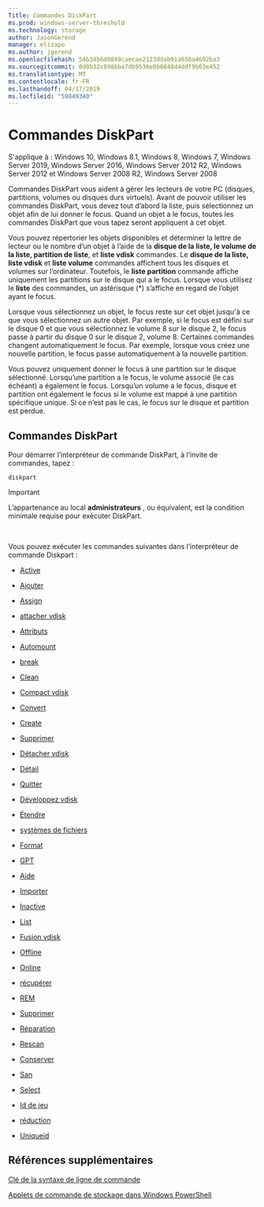 ```yaml
---
Title: Commandes DiskPart
ms.prod: windows-server-threshold
ms.technology: storage
author: JasonGerend
manager: elizapo
ms.author: jgerend
ms.openlocfilehash: 54b34b6d8849caecae2123ddab91a658a4692ba3
ms.sourcegitcommit: 0d0b32c8986ba7db9536e0b8648d4ddf9b03e452
ms.translationtype: MT
ms.contentlocale: fr-FR
ms.lasthandoff: 04/17/2019
ms.locfileid: "59849340"
---
```

# <a name="diskpart-commands"></a>Commandes DiskPart


S'applique à : Windows 10, Windows 8.1, Windows 8, Windows 7, Windows Server 2019, Windows Server 2016, Windows Server 2012 R2, Windows Server 2012 et Windows Server 2008 R2, Windows Server 2008

Commandes DiskPart vous aident à gérer les lecteurs de votre PC (disques, partitions, volumes ou disques durs virtuels). Avant de pouvoir utiliser les commandes DiskPart, vous devez tout d’abord la liste, puis sélectionnez un objet afin de lui donner le focus. Quand un objet a le focus, toutes les commandes DiskPart que vous tapez seront appliquent à cet objet.

Vous pouvez répertorier les objets disponibles et déterminer la lettre de lecteur ou le nombre d’un objet à l’aide de la **disque de la liste, le volume de la liste, partition de liste**, et **liste vdisk** commandes. Le **disque de la liste, liste vdisk** et **liste volume** commandes affichent tous les disques et volumes sur l’ordinateur. Toutefois, le **liste partition** commande affiche uniquement les partitions sur le disque qui a le focus. Lorsque vous utilisez le **liste** des commandes, un astérisque (\*) s’affiche en regard de l’objet ayant le focus.

Lorsque vous sélectionnez un objet, le focus reste sur cet objet jusqu'à ce que vous sélectionnez un autre objet. Par exemple, si le focus est défini sur le disque 0 et que vous sélectionnez le volume 8 sur le disque 2, le focus passe à partir du disque 0 sur le disque 2, volume 8. Certaines commandes changent automatiquement le focus. Par exemple, lorsque vous créez une nouvelle partition, le focus passe automatiquement à la nouvelle partition.

Vous pouvez uniquement donner le focus à une partition sur le disque sélectionné. Lorsqu’une partition a le focus, le volume associé (le cas échéant) a également le focus. Lorsqu’un volume a le focus, disque et partition ont également le focus si le volume est mappé à une partition spécifique unique. Si ce n’est pas le cas, le focus sur le disque et partition est perdue.

## <a name="diskpart-commands"></a>Commandes DiskPart

Pour démarrer l’interpréteur de commande DiskPart, à l’invite de commandes, tapez :

`diskpart`


> [!IMPORTANT]
> L’appartenance au local <STRONG>administrateurs</STRONG> , ou équivalent, est la condition minimale requise pour exécuter DiskPart. 
<br>


Vous pouvez exécuter les commandes suivantes dans l’interpréteur de commande Diskpart :

  - [Active](active.md)  
      
  - [Ajouter](add.md)  
      
  - [Assign](assign.md)  
      
  - [attacher vdisk](attach-vdisk.md)  
      
  - [Attributs](attributes.md)  
      
  - [Automount](automount.md)  
      
  - [break](break.md)  
      
  - [Clean](clean.md)  
      
  - [Compact vdisk](compact-vdisk.md)  
      
  - [Convert](convert.md)  
      
  - [Create](create.md)  
      
  - [Supprimer](delete.md)  
      
  - [Détacher vdisk](detach-vdisk.md)  
      
  - [Détail](detail.md)  
      
  - [Quitter](exit.md)  
      
  - [Développez vdisk](expand-vdisk.md)  
      
  - [Étendre](extend.md)  
      
  - [systèmes de fichiers](filesystems.md)  
      
  - [Format](format.md)  
      
  - [GPT](gpt.md)  
      
  - [Aide](help.md)  
      
  - [Importer](import.md)  
      
  - [Inactive](inactive.md)  
      
  - [List](list.md)  
      
  - [Fusion vdisk](merge-vdisk.md)  
      
  - [Offline](offline.md)  
      
  - [Online](online.md)  
      
  - [récupérer](recover.md)  
      
  - [REM](rem.md)  
      
  - [Supprimer](remove.md)  
      
  - [Réparation](repair.md)  
      
  - [Rescan](rescan.md)  
      
  - [Conserver](retain.md)  
      
  - [San](san.md)  
      
  - [Select](select.md)  
      
  - [Id de jeu](set-id.md)  
      
  - [réduction](shrink.md)  
      
  - [Uniqueid](uniqueid.md)  
      

## <a name="additional-references"></a>Références supplémentaires

[Clé de la syntaxe de ligne de commande](command-line-syntax-key.md)

[Applets de commande de stockage dans Windows PowerShell](https://docs.microsoft.com/en-us/powershell/module/storage/)

